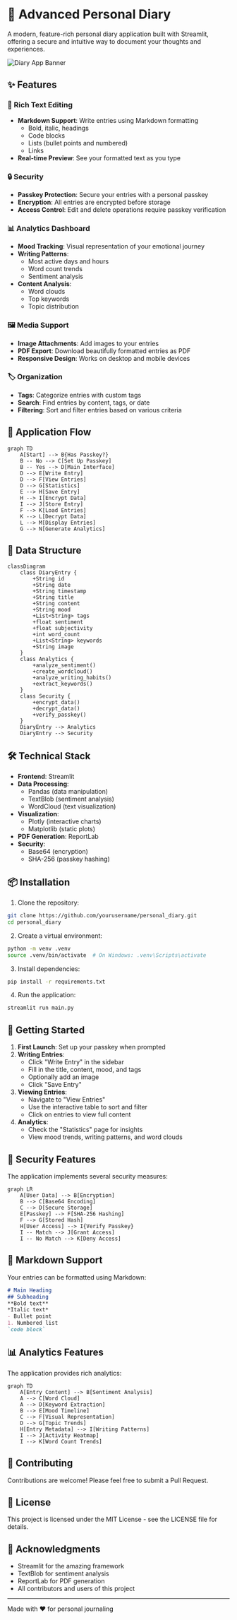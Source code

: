 # 📔 Advanced Personal Diary

A modern, feature-rich personal diary application built with Streamlit, offering a secure and intuitive way to document your thoughts and experiences.

![Diary App Banner](https://raw.githubusercontent.com/streamlit/docs/main/public/images/api/social-preview.jpg)

## ✨ Features

### 📝 Rich Text Editing
- **Markdown Support**: Write entries using Markdown formatting
  - Bold, italic, headings
  - Code blocks
  - Lists (bullet points and numbered)
  - Links
- **Real-time Preview**: See your formatted text as you type

### 🔒 Security
- **Passkey Protection**: Secure your entries with a personal passkey
- **Encryption**: All entries are encrypted before storage
- **Access Control**: Edit and delete operations require passkey verification

### 📊 Analytics Dashboard
- **Mood Tracking**: Visual representation of your emotional journey
- **Writing Patterns**: 
  - Most active days and hours
  - Word count trends
  - Sentiment analysis
- **Content Analysis**: 
  - Word clouds
  - Top keywords
  - Topic distribution

### 🖼️ Media Support
- **Image Attachments**: Add images to your entries
- **PDF Export**: Download beautifully formatted entries as PDF
- **Responsive Design**: Works on desktop and mobile devices

### 🏷️ Organization
- **Tags**: Categorize entries with custom tags
- **Search**: Find entries by content, tags, or date
- **Filtering**: Sort and filter entries based on various criteria

## 🔄 Application Flow

```mermaid
graph TD
    A[Start] --> B{Has Passkey?}
    B -- No --> C[Set Up Passkey]
    B -- Yes --> D[Main Interface]
    D --> E[Write Entry]
    D --> F[View Entries]
    D --> G[Statistics]
    E --> H[Save Entry]
    H --> I[Encrypt Data]
    I --> J[Store Entry]
    F --> K[Load Entries]
    K --> L[Decrypt Data]
    L --> M[Display Entries]
    G --> N[Generate Analytics]
```

## 💾 Data Structure

```mermaid
classDiagram
    class DiaryEntry {
        +String id
        +String date
        +String timestamp
        +String title
        +String content
        +String mood
        +List<String> tags
        +float sentiment
        +float subjectivity
        +int word_count
        +List<String> keywords
        +String image
    }
    class Analytics {
        +analyze_sentiment()
        +create_wordcloud()
        +analyze_writing_habits()
        +extract_keywords()
    }
    class Security {
        +encrypt_data()
        +decrypt_data()
        +verify_passkey()
    }
    DiaryEntry --> Analytics
    DiaryEntry --> Security
```

## 🛠️ Technical Stack

- **Frontend**: Streamlit
- **Data Processing**: 
  - Pandas (data manipulation)
  - TextBlob (sentiment analysis)
  - WordCloud (text visualization)
- **Visualization**: 
  - Plotly (interactive charts)
  - Matplotlib (static plots)
- **PDF Generation**: ReportLab
- **Security**: 
  - Base64 (encryption)
  - SHA-256 (passkey hashing)

## 📦 Installation

1. Clone the repository:
```bash
git clone https://github.com/yourusername/personal_diary.git
cd personal_diary
```

2. Create a virtual environment:
```bash
python -m venv .venv
source .venv/bin/activate  # On Windows: .venv\Scripts\activate
```

3. Install dependencies:
```bash
pip install -r requirements.txt
```

4. Run the application:
```bash
streamlit run main.py
```

## 🚀 Getting Started

1. **First Launch**: Set up your passkey when prompted
2. **Writing Entries**: 
   - Click "Write Entry" in the sidebar
   - Fill in the title, content, mood, and tags
   - Optionally add an image
   - Click "Save Entry"
3. **Viewing Entries**:
   - Navigate to "View Entries"
   - Use the interactive table to sort and filter
   - Click on entries to view full content
4. **Analytics**:
   - Check the "Statistics" page for insights
   - View mood trends, writing patterns, and word clouds

## 🔐 Security Features

The application implements several security measures:

```mermaid
graph LR
    A[User Data] --> B[Encryption]
    B --> C[Base64 Encoding]
    C --> D[Secure Storage]
    E[Passkey] --> F[SHA-256 Hashing]
    F --> G[Stored Hash]
    H[User Access] --> I{Verify Passkey}
    I -- Match --> J[Grant Access]
    I -- No Match --> K[Deny Access]
```

## 🎨 Markdown Support

Your entries can be formatted using Markdown:

```markdown
# Main Heading
## Subheading
**Bold text**
*Italic text*
- Bullet point
1. Numbered list
`code block`
```

## 📊 Analytics Features

The application provides rich analytics:

```mermaid
graph TD
    A[Entry Content] --> B[Sentiment Analysis]
    A --> C[Word Cloud]
    A --> D[Keyword Extraction]
    B --> E[Mood Timeline]
    C --> F[Visual Representation]
    D --> G[Topic Trends]
    H[Entry Metadata] --> I[Writing Patterns]
    I --> J[Activity Heatmap]
    I --> K[Word Count Trends]
```

## 🤝 Contributing

Contributions are welcome! Please feel free to submit a Pull Request.

## 📄 License

This project is licensed under the MIT License - see the LICENSE file for details.

## 🙏 Acknowledgments

- Streamlit for the amazing framework
- TextBlob for sentiment analysis
- ReportLab for PDF generation
- All contributors and users of this project

---
Made with ❤️ for personal journaling
